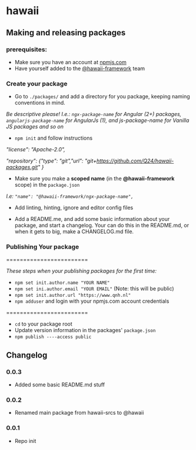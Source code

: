 # hawaii

## Making and releasing packages

### prerequisites:
* Make sure you have an account at [npmjs.com](https://www.npmjs.com)
* Have yourself added to the [@hawaii-framework](https://www.npmjs.com/org/hawaii-framework/) team

### Create your package
* Go to `./packages/` and add a directory for you package, keeping naming conventions in mind. 

_Be descriptive please!
I.e.: `ngx-package-name` for Angular (2+) packages, `angularjs-package-name` for AngularJs (1), and js-package-name for Vanilla JS packages and so on_


* `npm init` and follow instructions

_"license": "Apache-2.0",_

_"repository": {"type": "git","url": "git+https://github.com/Q24/hawaii-packages.git" }_

* Make sure you make a **scoped name** (in the **@hawaii-framework** scope) in the `package.json` 

_I.e: `"name": "@hawaii-framework/ngx-package-name",`_

* Add linting, hinting, ignore and editor config files

* Add a README.me, and add some basic information about your package, and start a changelog. Your can do this in the README.md, or when it gets to big, make a CHANGELOG.md file.

### Publishing Your package

========================

_These steps when your publishing packages for the first time:_
* `npm set init.author.name "YOUR NAME"`
* `npm set ini.author.email "YOUR EMAIL"` (Note: this will be public)
* `npm set init.author.url "https://www.qnh.nl"`
* `npm adduser` and login with your npmjs.com account credentials

========================

* `cd` to your package root
* Update version information in the packages' `package.json`  
* `npm publish ----access public`

## Changelog

### 0.0.3

* Added some basic README.md stuff

### 0.0.2

* Renamed main package from hawaii-srcs to @hawaii

### 0.0.1

* Repo init